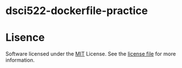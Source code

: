 # dsci522-dockerfile-practice

# Lisence
Software licensed under the [MIT](https://spdx.org/licenses/MIT.html) License. See the [license file](https://github.com/jdaduica/dsci522-dockerfile-practice/blob/main/LISENCE.md) for more information.

